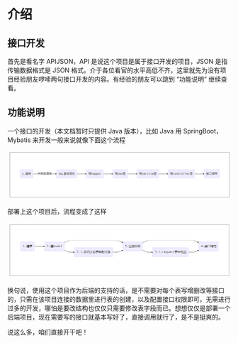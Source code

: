 # 介绍

## 接口开发

首先是看名字 APIJSON，API 是说这个项目是属于接口开发的项目，JSON 是指传输数据格式是 JSON 格式。介于各位看官的水平高低不齐，这里就先为没有项目经验朋友啰嗦两句接口开发的内容。有经验的朋友可以跳到 “功能说明” 继续查看。

## 功能说明

一个接口的开发（本文档暂时只提供 Java 版本），比如 Java 用 SpringBoot，Mybatis 来开发一般来说就像下面这个流程

![home 1](../.vuepress/public/assets/home1.png)

部署上这个项目后，流程变成了这样

![home 2](../.vuepress/public/assets/home2.png)

换句说，使用这个项目作为后端的支持的话，是不需要对每个表写增删改等接口的，只需在该项目连接的数据里进行表的创建，以及配置接口权限即可。无需进行过多的开发，哪怕是要改结构也仅仅只需要修改表字段而已。想想仅仅是部署一个后端项目，现在需要写的接口就基本写好了，直接调用就行了，是不是挺爽的。

说这么多，咱们直接开干吧！
